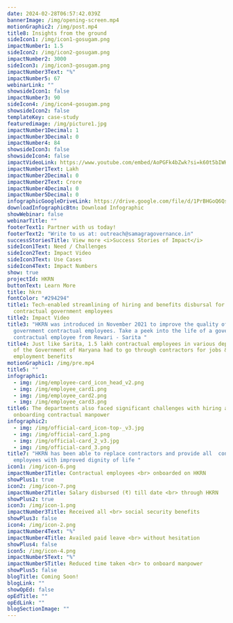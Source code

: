 ```yaml
---
date: 2024-02-28T06:57:42.039Z
bannerImage: /img/opening-screen.mp4
motionGraphic2: /img/post.mp4
title8: Insights from the ground
sideIcon1: /img/icon1-gosugam.png
impactNumber1: 1.5
sideIcon2: /img/icon2-gosugam.png
impactNumber2: 3000
sideIcon3: /img/icon3-gosugam.png
impactNumber3Text: "%"
impactNumber5: 67
webinarLink: ""
showsideIcon1: false
impactNumber3: 90
sideIcon4: /img/icon4-gosugam.png
showsideIcon2: false
templateKey: case-study
featuredimage: /img/picture1.jpg
impactNumber1Decimal: 1
impactNumber3Decimal: 0
impactNumber4: 84
showsideIcon3: false
showsideIcon4: false
impactVideoLink: https://www.youtube.com/embed/AoPGFk4bZwk?si=k60t5bIWH044APe5
impactNumber1Text: Lakh
impactNumber2Decimal: 0
impactNumber2Text: Crore
impactNumber4Decimal: 0
impactNumber5Decimal: 0
infographicGoogleDriveLink: https://drive.google.com/file/d/1PrBHGoQ6QsGSo8UZuy212QSQ4XAxIYMg/view?usp=sharing
downloadInfographicBtn: Download Infographic
showWebinar: false
webinarTitle: ""
footerText1: Partner with us today!
footerText2: "Write to us at: outreach@samagragovernance.in"
successStoriesTitle: View more <i>Success Stories of Impact</i>
sideIcon1Text: Need / Challenges
sideIcon2Text: Impact Video
sideIcon3Text: Use Cases
sideIcon4Text: Impact Numbers
show: true
projectId: HKRN
buttonText: Learn More
title: hkrn
fontColor: "#294294"
title1: Tech-enabled streamlining of hiring and benefits disbursal for
  contractual government employees
title2: Impact Video
title3: "HKRN was introduced in November 2021 to improve the quality of life of
  government contractual employees. Take a peek into the life of a government
  contractual employee from Rewari - Sarita "
title4: Just like Sarita, 1.5 lakh contractual employees in various departments
  of the Government of Haryana had to go through contractors for jobs &
  employment benefits
motionGraphic1: /img/pre.mp4
title5: ""
infographic1:
  - img: /img/employee-card_icon_head_v2.png
  - img: /img/employee_card1.png
  - img: /img/employee_card2.png
  - img: /img/employee_card3.png
title6: The departments also faced significant challenges with hiring and
  onboarding contractual manpower
infographic2:
  - img: /img/official-card_icon-top-_v3.jpg
  - img: /img/official-card_1.png
  - img: /img/official-card_2_v3.jpg
  - img: /img/official-card_3.png
title7: "HKRN has been able to replace contractors and provide all  contractual
  employees with improved dignity of life "
icon1: /img/icon-6.png
impactNumber1Title: Contractual employees <br> onboarded on HKRN
showPlus1: true
icon2: /img/icon-7.png
impactNumber2Title: Salary disbursed (₹) till date <br> through HKRN
showPlus2: true
icon3: /img/icon-1.png
impactNumber3Title: Received all <br> social security benefits
showPlus3: false
icon4: /img/icon-2.png
impactNumber4Text: "%"
impactNumber4Title: Availed paid leave <br> without hesitation
showPlus4: false
icon5: /img/icon-4.png
impactNumber5Text: "%"
impactNumber5Title: Reduced time taken <br> to onboard manpower
showPlus5: false
blogTitle: Coming Soon!
blogLink: ""
showOpEd: false
opEdTitle: ""
opEdLink: ""
blogSectionImage: ""
---
```

